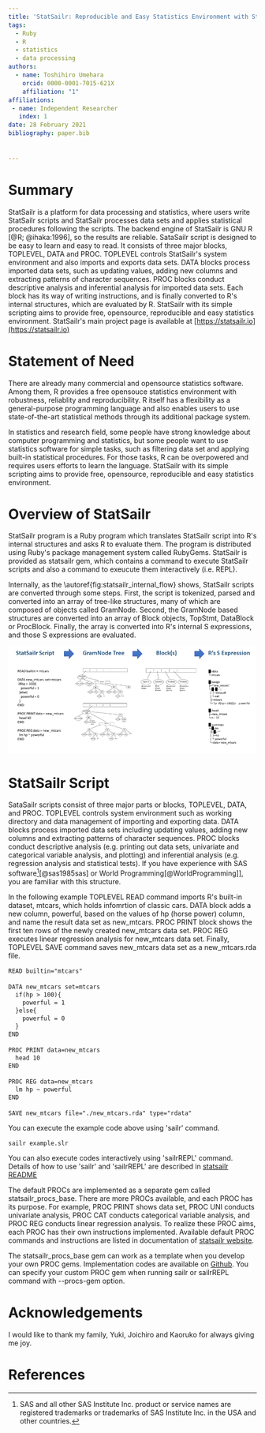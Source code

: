 ```yaml
---
title: 'StatSailr: Reproducible and Easy Statistics Environment with StatSailr Script'
tags:
  - Ruby
  - R
  - statistics
  - data processing
authors:
  - name: Toshihiro Umehara
    orcid: 0000-0001-7015-621X
    affiliation: "1"
affiliations:
 - name: Independent Researcher
   index: 1
date: 28 February 2021
bibliography: paper.bib


---
```


# Summary

StatSailr is a platform for data processing and statistics, where users write StatSailr scripts and StatSailr processes data sets and applies statistical procedures following the scripts. The backend engine of StatSailr is GNU R [@R; @ihaka:1996], so the results are reliable. SataSailr script is designed to be easy to learn and easy to read. It consists of three major blocks, TOPLEVEL, DATA and PROC. TOPLEVEL controls StatSailr's system environment and also imports and exports data sets. DATA blocks process imported data sets, such as updating values, adding new columns and extracting patterns of character sequences. PROC blocks conduct descriptive analysis and inferential analysis for imported data sets. Each block has its way of writing instructions, and is finally converted to R's internal structures, which are evaluated by R. StatSailr with its simple scripting aims to provide free, opensource, reproducible and easy statistics environment. StatSailr's main project page is available at [https://statsailr.io](https://statsailr.io)


# Statement of Need

There are already many commercial and opensource statistics software. Among them, R provides a free opensouce statistics environment with robustness, reliablity and reproducibility. R itself has a flexibility as a general-purpose programming language and also enables users to use state-of-the-art statistical methods through its additional package system.

In statistics and research field, some people have strong knowledge about computer programming and statistics, but some people want to use statistics software for simple tasks, such as filtering data set and applying built-in statistical procedures. For those tasks, R can be overpowered and requires users efforts to learn the language. StatSailr with its simple scripting aims to provide free, opensource, reproducible and easy statistics environment.


# Overview of StatSailr

StatSailr program is a Ruby program which translates StatSailr script into R's internal structures and asks R to evaluate them. The program is distributed using Ruby's package management system called RubyGems. StatSailr is provided as statsailr gem, which contains a command to execute StatSailr scripts and also a command to exeucute them interactively (i.e. REPL). 

Internally, as the \autoref{fig:statsailr_internal_flow} shows, StatSailr scripts are converted through some steps. First, the script is tokenized, parsed and converted into an array of tree-like structures, many of which are composed of objects called GramNode. Second, the GramNode based structures are converted into an array of Block objects, TopStmt, DataBlock or ProcBlock. Finally, the array is converted into R's internal S expressions, and those S expressions are evaluated. 

![StatSailr Internal Flow\label{fig:statsailr_internal_flow}](StatSailr_InternalFlow0.png)


# StatSailr Script

SataSailr scripts consist of three major parts or blocks, TOPLEVEL, DATA, and PROC. TOPLEVEL controls system environment such as working directory and data management of importing and exporting data. DATA blocks process imported data sets including updating values, adding new columns and extracting patterns of character sequences. PROC blocks conduct descriptive analysis (e.g. printing out data sets, univariate and categorical variable analysis, and plotting) and inferential analysis (e.g. regression analysis and statistical tests). If you have experience with SAS software[^1][@sas1985sas] or World Programming[@WorldProgramming]], you are familiar with this structure.

[^1]: SAS and all other SAS Institute Inc. product or service names are registered trademarks or trademarks of SAS Institute Inc. in the USA and other countries.

In the following example TOPLEVEL READ command imports R's built-in dataset, mtcars, which holds infomrtion of classic cars. DATA block adds a new column, powerful, based on the values of hp (horse power) column, and name the result data set as new_mtcars. PROC PRINT block shows the first ten rows of the newly created new_mtcars data set. PROC REG executes linear regression analysis for new_mtcars data set. Finally, TOPLEVEL SAVE command saves new_mtcars data set as a new_mtcars.rda file.


```
READ builtin="mtcars"

DATA new_mtcars set=mtcars
  if(hp > 100){
    powerful = 1
  }else{
    powerful = 0
  }
END

PROC PRINT data=new_mtcars
  head 10
END

PROC REG data=new_mtcars
  lm hp ~ powerful
END

SAVE new_mtcars file="./new_mtcars.rda" type="rdata"
```

You can execute the example code above using 'sailr' command.

```
sailr example.slr
```

You can also execute codes interactively using 'sailrREPL' command. Details of how to use 'sailr' and 'sailrREPL' are described in [statsailr README](https://github.com/niceume/statsailr/blob/main/README.md)


The default PROCs are implemented as a separate gem called statsailr\_procs\_base. There are more PROCs available, and each PROC has its purpose. For example, PROC PRINT shows data set, PROC UNI conducts univariate analysis, PROC CAT conducts categorical variable analysis, and PROC REG conducts linear regression analysis. To realize these PROC aims, each PROC has their own instructions implemented. Available default PROC commands and instructions are listed in documentation of [statsailr website](https://statsailr.io). 

The statsailr\_procs\_base gem can work as a template when you develop your own PROC gems. Implementation codes are available on [Github](https://github.com/niceume/statsailr_procs_base). You can specify your custom PROC gem when running sailr or sailrREPL command with \-\-procs\-gem option.


# Acknowledgements

I would like to thank my family, Yuki, Joichiro and Kaoruko for always giving me joy.

# References


